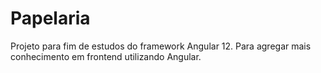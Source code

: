 # Papelaria
Projeto para fim de estudos do framework Angular 12. Para agregar mais conhecimento em frontend utilizando Angular.
